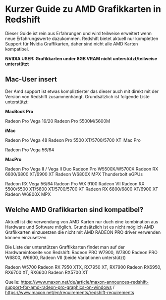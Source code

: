 # Kurzer Guide zu AMD Grafikkarten in Redshift
Dieser Guide ist rein aus Erfahrungen und wird teilweise erweitert wenn neue Erfahrungswerte dazukommen.
Redshift bietet aktuell nur kompletten Support für Nvidia Graffikarten, daher sind nicht alle AMD Karten kompatibel.

**NVIDIA USER: Grafikkarten under 8GB VRAM nicht unterstützt/teilweise unterstützt**

## Mac-User insert
Der Amd support ist etwas kompliztierter das dieser auch mit direkt mit der Version von Redshift zusammenhängt.
Grundsätzlich ist folgende Liste unterstützt: 

**MacBook Pro**

Radeon Pro Vega 16/20
Radeon Pro 5500M/5600M

**iMac**

Radeon Pro Vega 48
Radeon Pro 5500 XT/5700/5700 XT
iMac Pro

Radeon Pro Vega 56/64

**MacPro**

Radeon Pro Vega II / Vega II Duo
Radeon Pro W5500X/W5700X
Radeon RX 6800/6800 XT/6900 XT
Radeon W6800X MPX
Thunderbolt eGPUs

Radeon RX Vega 56/64
Radeon Pro WX 9100
Radeon VII
Radeon RX 5500/5500 XT/5600 XT/5700/5700 XT
Radeon RX 6800/6800 XT/6900 XT
Radeon W6800X MPX

## Welche AMD Grafikkarten sind kompatibel?
Aktuell ist die verwendung von AMD Karten nur duch eine kombination aus Hardware und Software möglich.
Grundsätzlich ist es nicht möglich AMD Grafikkarten einzusetzen die nicht mit AMD RADEON PRO driver verwenden können einzusetzen. 

  Die Liste der unterstützen Graffikkarten findet man auf der Hardwareinfoseite von Redshift: 
  Radeon PRO W7900, W7800
  Radeon PRO W6800, W6600,
  Radeon VII (beide Variationen unterstützt)

  Radeon W5700
  Radeon RX 7950 XTX, RX7950 XT, RX7900
  Radeon RX6950, RX6700 XT, RX6600 
  Radeon RX5700 XT







Quelle: https://www.maxon.net/de/article/maxon-announces-redshift-support-for-amd-radeon-pro-graphics-on-windows / https://www.maxon.net/en/requirements/redshift-requirements
